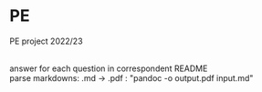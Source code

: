 # PE
 PE project 2022/23

\
answer for each question in correspondent README
\
parse markdowns: .md -> .pdf : "pandoc -o output.pdf input.md"
